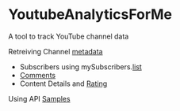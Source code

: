 # YoutubeAnalyticsForMe
A tool to track YouTube channel data


Retreiving Channel [metadata](https://developers.google.com/youtube/v3/docs/channels/list)
- Subscribers using mySubscribers.[list](https://developers.google.com/youtube/v3/docs/subscriptions/list)
- [Comments](https://developers.google.com/youtube/v3/docs/comments/list)
- Content Details and [Rating](https://developers.google.com/youtube/v3/docs/videos)


Using API [Samples](https://github.com/youtube/api-samples)

